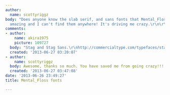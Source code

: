 ```yaml
---
author:
  name: scottyriggz
body: "Does anyone know the slab serif, and sans fonts that Mental_Floss use? They're
  amazing and I can't find them anywhere! It's driving me crazy.\r\n\r\nThanks!"
comments:
- author:
    name: akira1975
    picture: 109727
  body: "Stag and Stag Sans.\r\nhttp://commercialtype.com/typefaces/stag"
  created: '2013-06-27 03:20:07'
- author:
    name: scottyriggz
  body: Awesome, thanks so much. You have saved me from going crazy!!!
  created: '2013-06-27 03:47:08'
date: '2013-06-26 23:49:27'
title: Mental_Floss fonts

---
```

